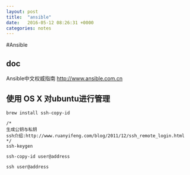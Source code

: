 ```yaml
---
layout: post
title:  "ansible"
date:   2016-05-12 08:26:31 +0000
categories: notes
---
```


#Ansible

## doc 
Ansible中文权威指南 http://www.ansible.com.cn

## 使用 OS X 对ubuntu进行管理

```
brew install ssh-copy-id

/*
生成公钥与私钥
ssh介绍:http://www.ruanyifeng.com/blog/2011/12/ssh_remote_login.html
*/
ssh-keygen

ssh-copy-id user@address

ssh user@address
```



